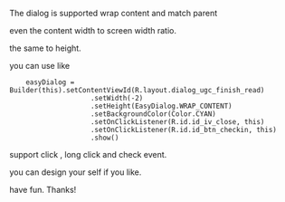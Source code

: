 The dialog is supported wrap content and match parent 

even the content width to screen width ratio.

the same to height.


you can use like 


```
    easyDialog = Builder(this).setContentViewId(R.layout.dialog_ugc_finish_read)
                    .setWidth(-2)
                    .setHeight(EasyDialog.WRAP_CONTENT)
                    .setBackgroundColor(Color.CYAN)
                    .setOnClickListener(R.id.id_iv_close, this)
                    .setOnClickListener(R.id.id_btn_checkin, this)
                    .show()
```

support click , long click and check event.

you can design your self if you like.

have fun. Thanks!


